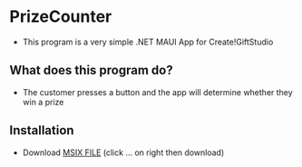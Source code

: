 PrizeCounter
===============

* This program is a very simple .NET MAUI App for Create!GiftStudio

What does this program do?
--------------------------

* The customer presses a button and the app will determine whether they win a prize

Installation
--------------------------
* Download [MSIX FILE](https://github.com/Chimson/PrizeCounter/blob/main/Publish/PrizeCounter_0.0.4.0_Debug_Test/PrizeCounter_0.0.4.0_x64_Debug.msix)
  (click ... on right then download)


